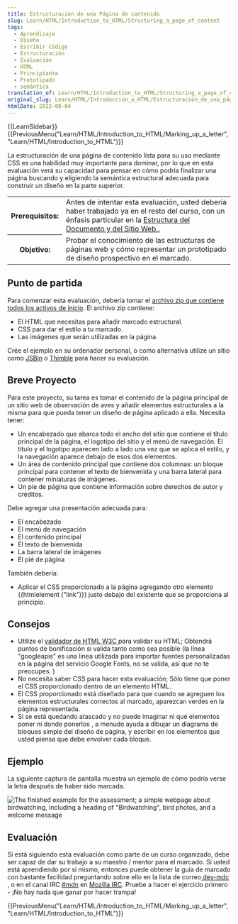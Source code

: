 ```yaml
---
title: Estructuración de una Página de contenido
slug: Learn/HTML/Introduction_to_HTML/Structuring_a_page_of_content
tags:
  - Aprendizaje
  - Diseño
  - Escribir Código
  - Estructuración
  - Evaluación
  - HTML
  - Principiante
  - Prototipado
  - semántica
translation_of: Learn/HTML/Introduction_to_HTML/Structuring_a_page_of_content
original_slug: Learn/HTML/Introduccion_a_HTML/Estructuración_de_una_página_de_contenido
htmlDate: 2022-08-04
---
```

{{LearnSidebar}}{{PreviousMenu("Learn/HTML/Introduction_to_HTML/Marking_up_a_letter", "Learn/HTML/Introduction_to_HTML")}}

La estructuración de una página de contenido lista para su uso mediante CSS es una habilidad muy importante para dominar, por lo que en esta evaluación verá su capacidad para pensar en cómo podría finalizar una página buscando y eligiendo la semántica estructural adecuada para construir un diseño en la parte superior.

<table>
  <tbody>
    <tr>
      <th scope="row">Prerequisitos:</th>
      <td>
        <span id="result_box" lang="es"
          ><span
            >Antes de intentar esta evaluación, usted debería haber trabajado ya
            en el resto del curso, con un énfasis particular en la
          </span></span
        ><a
          href="/en-US/docs/Learn/HTML/Introduction_to_HTML/Document_and_website_structure"
          >Estructura del Documento y del Sitio Web.</a
        ><a
          href="https://developer.mozilla.org/es/docs/Learn/HTML/Introduccion_a_HTML/estructura"
          >.</a
        >
      </td>
    </tr>
    <tr>
      <th scope="row">Objetivo:</th>
      <td>
        <span id="result_box" lang="es"
          ><span
            >Probar el conocimiento de las estructuras de páginas web y cómo
            representar un prototipado de diseño prospectivo en el
            marcado.</span
          ></span
        >
      </td>
    </tr>
  </tbody>
</table>

## Punto de partida

Para comenzar esta evaluación, debería tomar el [archivo zip que contiene todos los activos de inicio](https://github.com/mdn/learning-area/blob/master/html/introduction-to-html/structuring-a-page-of-content-start/assets.zip?raw=true). El archivo zip contiene:

- El HTML que necesitas para añadir marcado estructural.
- CSS para dar el estilo a tu marcado.
- Las imágenes que serán utilizadas en la página.

Crée el ejemplo en su ordenador personal, o como alternativa utilize un sitio como [JSBin](http://jsbin.com/) o [Thimble](https://thimble.mozilla.org/) para hacer su evaluación.

## Breve Proyecto

Para este proyecto, su tarea es tomar el contenido de la página principal de un sitio web de observación de aves y añadir elementos estructurales a la misma para que pueda tener un diseño de página aplicado a ella. Necesita tener:

- Un encabezado que abarca todo el ancho del sitio que contiene el título principal de la página, el logotipo del sitio y el menú de navegación. El título y el logotipo aparecen lado a lado una vez que se aplica el estilo, y la navegación aparece debajo de esos dos elementos.
- Un área de contenido principal que contiene dos columnas: un bloque principal para contener el texto de bienvenida y una barra lateral para contener miniaturas de imágenes.
- Un pie de página que contiene información sobre derechos de autor y créditos.

Debe agregar una presentación adecuada para:

- El encabezado
- El menú de navegación
- El contenido principal
- El texto de bienvenida
- La barra lateral de imágenes
- El pié de página

También debería:

- Aplicar el CSS proporcionado a la página agregando otro elemento {{htmlelement ("link")}} justo debajo del existente que se proporciona al principio.

## Consejos

- Utilize el [validador de HTML W3C ](https://validator.w3.org/)para validar su HTML; Obtendrá puntos de bonificación si valida tanto como sea posible (la línea "googleapis" es una línea utilizada para importar fuentes personalizadas en la página del servicio Google Fonts, no se valida, así que no te preocupes. )
- No necesita saber CSS para hacer esta evaluación; Sólo tiene que poner el CSS proporcionado dentro de un elemento HTML.
- El CSS proporcionado está diseñado para que cuando se agreguen los elementos estructurales correctos al marcado, aparezcan verdes en la página representada.
- Si se está quedando atascado y no puede imaginar ni qué elementos poner ni donde ponerlos , a menudo ayuda a dibujar un diagrama de bloques simple del diseño de página, y escribir en los elementos que usted piensa que debe envolver cada bloque.

## Ejemplo

La siguiente captura de pantalla muestra un ejemplo de cómo podría verse la letra después de haber sido marcada.

![The finished example for the assessment; a simple webpage about birdwatching, including a heading of "Birdwatching", bird photos, and a welcome message](https://mdn.mozillademos.org/files/12449/example-page.png)

## Evaluación

Si está siguiendo esta evaluación como parte de un curso organizado, debe ser capaz de dar su trabajo a su maestro / mentor para el marcado. Si usted está aprendiendo por si mismo, entonces puede obtener la guía de marcado con bastante facilidad preguntando sobre ello en la lista de correo[ dev-mdc](https://lists.mozilla.org/listinfo/dev-mdc) , o en el canal IRC [#mdn](irc://irc.mozilla.org/mdn) en [Mozilla IRC](https://wiki.mozilla.org/IRC). Pruebe a hacer el ejercicio primero - ¡No hay nada que ganar por hacer trampa!

{{PreviousMenu("Learn/HTML/Introduction_to_HTML/Marking_up_a_letter", "Learn/HTML/Introduction_to_HTML")}}
